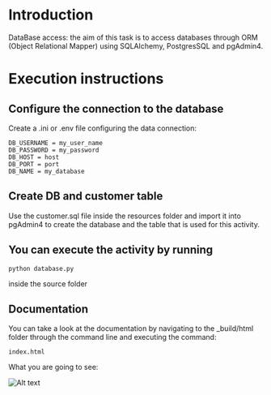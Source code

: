 # **Introduction**

DataBase access: the aim of this task is to access databases through ORM (Object Relational Mapper) using SQLAlchemy, PostgresSQL and pgAdmin4.

# **Execution instructions**

## **Configure the connection to the database**

Create a .ini or .env file configuring the data connection:

    DB_USERNAME = my_user_name
    DB_PASSWORD = my_password
    DB_HOST = host
    DB_PORT = port
    DB_NAME = my_database

## **Create DB and customer table**

Use the customer.sql file inside the resources folder and import it into pgAdmin4 to create the database and the table that is used for this activity.

## **You can execute the activity by running**

    python database.py

inside the source folder

## **Documentation**

You can take a look at the documentation by navigating to the _build/html folder through the command line and executing the command:

    index.html

What you are going to see:

![Alt text](https://res.cloudinary.com/dtzbq5zlu/image/upload/v1668476419/unit16_docstrings_pacang.png)







